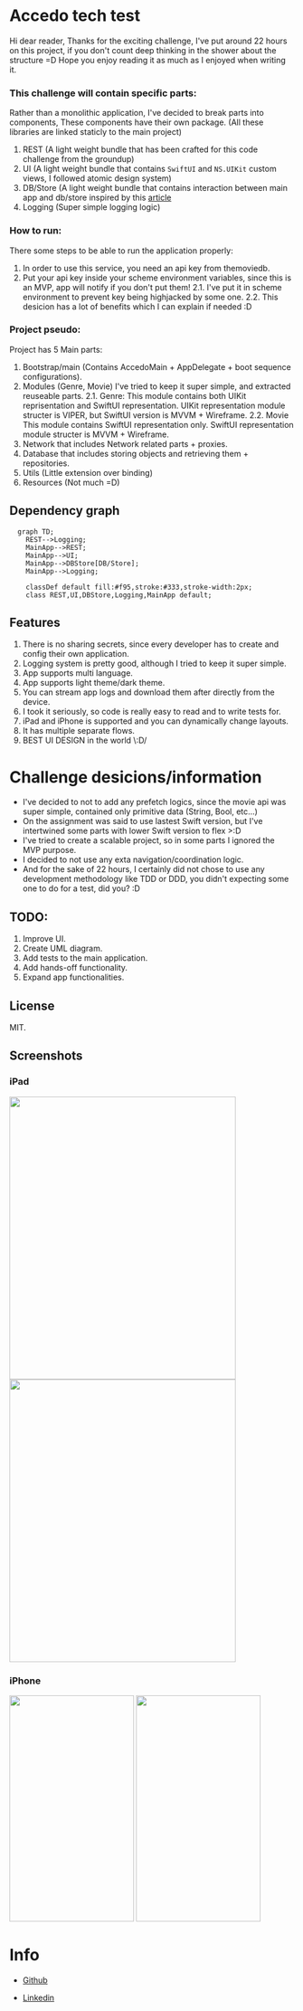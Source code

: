 # Accedo tech test

Hi dear reader,
Thanks for the exciting challenge,
I've put around 22 hours on this project, if you don't count deep thinking in the shower about the structure =D
Hope you enjoy reading it as much as I enjoyed when writing it.

### This challenge will contain specific parts:
Rather than a monolithic application, I've decided to break parts into components,
These components have their own package.
(All these libraries are linked staticly to the main project)

1. REST (A light weight bundle that has been crafted for this code challenge from the groundup)
2. UI (A light weight bundle that contains `SwiftUI` and `NS.UIKit` custom views, I followed atomic design system)
3. DB/Store (A light weight bundle that contains interaction between main app and db/store inspired by this [article][cache-article-url]
4. Logging (Super simple logging logic)

### How to run:
There some steps to be able to run the application properly:
1. In order to use this service, you need an api key from themoviedb.
2. Put your api key inside your scheme environment variables, since this is an MVP, app will notify if you don't put them!
2.1. I've put it in scheme environment to prevent key being highjacked by some one.
2.2. This desicion has a lot of benefits which I can explain if needed :D

### Project pseudo: 
Project has 5 Main parts:

1. Bootstrap/main (Contains AccedoMain + AppDelegate + boot sequence configurations).
2. Modules (Genre, Movie)
I've tried to keep it super simple, and extracted reuseable parts.
2.1. Genre:
     This module contains both UIKit reprisentation and SwiftUI representation.
     UIKit representation module structer is VIPER, but SwiftUI version is MVVM + Wireframe.
2.2. Movie
     This module contains SwiftUI representation only.
     SwiftUI representation module structer is MVVM + Wireframe.
3. Network that includes Network related parts + proxies.
4. Database that includes storing objects and retrieving them + repositories.
5. Utils (Little extension over binding)
6. Resources (Not much =D)

## Dependency graph
```mermaid
  graph TD;
    REST-->Logging;
    MainApp-->REST;
    MainApp-->UI;
    MainApp-->DBStore[DB/Store];
    MainApp-->Logging;

    classDef default fill:#f95,stroke:#333,stroke-width:2px;
    class REST,UI,DBStore,Logging,MainApp default;
```

## Features
1. There is no sharing secrets, since every developer has to create and config their own application.
2. Logging system is pretty good, although I tried to keep it super simple.
3. App supports multi language.
4. App supports light theme/dark theme.
5. You can stream app logs and download them after directly from the device.
6. I took it seriously, so code is really easy to read and to write tests for.
7. iPad and iPhone is supported and you can dynamically change layouts.
8. It has multiple separate flows.
9. BEST UI DESIGN in the world \\:D/

# Challenge desicions/information
- I've decided to not to add any prefetch logics, since the movie api was super simple, contained only primitive data (String, Bool, etc...)
- On the assignment was said to use lastest Swift version, but I've intertwined some parts with lower Swift version to flex >:D
- I've tried to create a scalable project, so in some parts I ignored the MVP purpose.
- I decided to not use any exta navigation/coordination logic.
- And for the sake of 22 hours, I certainly did not chose to use any development methodology like TDD or DDD, you didn't expecting some one to do for a test, did you? :D

## TODO:
1. Improve UI.
2. Create UML diagram.
3. Add tests to the main application.
4. Add hands-off functionality.
5. Expand app functionalities.

## License

MIT.

## Screenshots

### iPad

<img src=https://github.com/sajacl/Accedo/assets/16305174/cbb10403-7aaa-4a1d-86bd-48e7914e4e51 width="400" height="500" />
<img src=https://github.com/sajacl/Accedo/assets/16305174/c2b7972d-9efd-49c3-9a64-7f7923e134ee width="400" height="500" />

### iPhone

<img src=https://github.com/sajacl/Accedo/assets/16305174/527b101c-f8c8-4d60-adc3-4e656c43d5c2 width="220" height="400" />
<img src=https://github.com/sajacl/Accedo/assets/16305174/3cb3444b-606e-422c-8ce0-34ef5c9438aa width="220" height="400" />

# Info

- [Github][github-url]
- [Linkedin][linkedin-url]

   [github-url]: <https://www.github.com/sajacl>
   [linkedin-url]: <https://www.linkedin.com/in/sajacl/>
   [cache-article-url]: <https://www.swiftbysundell.com/articles/caching-in-swift>
